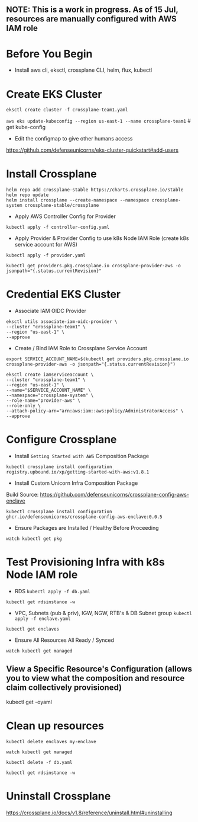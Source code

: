 ## NOTE: This is a work in progress. As of 15 Jul, resources are manually configured with AWS IAM role

# Before You Begin

- Install aws cli, eksctl, crossplane CLI, helm, flux, kubectl

# Create EKS Cluster

`eksctl create cluster -f crossplane-team1.yaml`

`aws eks update-kubeconfig --region us-east-1 --name crossplane-team1` # get kube-config

- Edit the configmap to give other humans access

https://github.com/defenseunicorns/eks-cluster-quickstart#add-users

# Install Crossplane

```
helm repo add crossplane-stable https://charts.crossplane.io/stable
helm repo update
helm install crossplane --create-namespace --namespace crossplane-system crossplane-stable/crossplane
```

- Apply AWS Controller Config for Provider

`kubectl apply -f controller-config.yaml`

- Apply Provider & Provider Config to use k8s Node IAM Role (create k8s service account for AWS)

`kubectl apply -f provider.yaml`

`kubectl get providers.pkg.crossplane.io crossplane-provider-aws -o jsonpath="{.status.currentRevision}"`


# Credential EKS Cluster 

- Associate IAM OIDC Provider
```
eksctl utils associate-iam-oidc-provider \
--cluster "crossplane-team1" \
--region "us-east-1" \
--approve
```

- Create / Bind IAM Role to Crossplane Service Account

`export SERVICE_ACCOUNT_NAME=$(kubectl get providers.pkg.crossplane.io crossplane-provider-aws -o jsonpath="{.status.currentRevision}")`

```
eksctl create iamserviceaccount \
--cluster "crossplane-team1" \
--region "us-east-1" \
--name="$SERVICE_ACCOUNT_NAME" \
--namespace="crossplane-system" \
--role-name="provider-aws" \
--role-only \
--attach-policy-arn="arn:aws:iam::aws:policy/AdministratorAccess" \
--approve
```

# Configure Crossplane

- Install `Getting Started with AWS` Composition Package

`kubectl crossplane install configuration registry.upbound.io/xp/getting-started-with-aws:v1.8.1`

- Install Custom Unicorn Infra Composition Package

Build Source: https://github.com/defenseunicorns/crossplane-config-aws-enclave

`kubectl crossplane install configuration ghcr.io/defenseunicorns/crossplane-config-aws-enclave:0.0.5`

- Ensure Packages are Installed / Healthy Before Proceeding

`watch kubectl get pkg`


# Test Provisioning Infra with k8s Node IAM role

- RDS
`kubectl apply -f db.yaml`

`kubectl get rdsinstance -w`

- VPC, Subnets (pub & priv), IGW, NGW, RTB's & DB Subnet group
`kubectl apply -f enclave.yaml`

`kubectl get enclaves`

- Ensure All Resources All Ready / Synced

`watch kubectl get managed` 

## View a Specific Resource's Configuration (allows you to view what the composition and resource claim collectively provisioned)

kubectl get <resource name from kubectl get managed> -oyaml


# Clean up resources

`kubectl delete enclaves my-enclave`

`watch kubectl get managed`

`kubectl delete -f db.yaml`

`kubectl get rdsinstance -w`

# Uninstall Crossplane

https://crossplane.io/docs/v1.8/reference/uninstall.html#uninstalling
